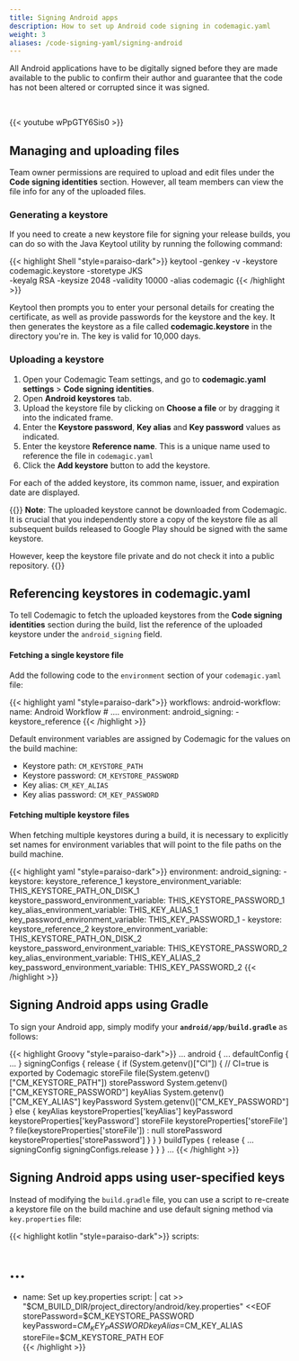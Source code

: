 ```yaml
---
title: Signing Android apps
description: How to set up Android code signing in codemagic.yaml
weight: 3
aliases: /code-signing-yaml/signing-android
---
```


All Android applications have to be digitally signed before they are made available to the public to confirm their author and guarantee that the code has not been altered or corrupted since it was signed. 


<br>

{{< youtube wPpGTY6Sis0 >}}
## Managing and uploading files

Team owner permissions are required to upload and edit files under the **Code signing identities** section. However, all team members can view the file info for any of the uploaded files.

### Generating a keystore

If you need to create a new keystore file for signing your release builds, you can do so with the Java Keytool utility by running the following command:

{{< highlight Shell "style=paraiso-dark">}}
keytool -genkey -v -keystore codemagic.keystore -storetype JKS \
        -keyalg RSA -keysize 2048 -validity 10000 -alias codemagic
{{< /highlight >}}

Keytool then prompts you to enter your personal details for creating the certificate, as well as provide passwords for the keystore and the key. It then generates the keystore as a file called **codemagic.keystore** in the directory you're in. The key is valid for 10,000 days.

### Uploading a keystore

1. Open your Codemagic Team settings, and go to  **codemagic.yaml settings** > **Code signing identities**.
2. Open **Android keystores** tab.
3. Upload the keystore file by clicking on **Choose a file** or by dragging it into the indicated frame.
4. Enter the **Keystore password**, **Key alias** and **Key password** values as indicated.
5. Enter the keystore **Reference name**. This is a unique name used to reference the file in `codemagic.yaml`
6. Click the **Add keystore** button to add the keystore.

For each of the added keystore, its common name, issuer, and expiration date are displayed.

{{<notebox>}}
**Note**: The uploaded keystore cannot be downloaded from Codemagic. It is crucial that you independently store a copy of the keystore file as all subsequent builds released to Google Play should be signed with the same keystore.

However, keep the keystore file private and do not check it into a public repository.
{{</notebox>}}


## Referencing keystores in codemagic.yaml

To tell Codemagic to fetch the uploaded keystores from the **Code signing identities** section during the build, list the reference of the uploaded keystore under the `android_signing` field.

#### Fetching a single keystore file

Add the following code to the `environment` section of your `codemagic.yaml` file:

{{< highlight yaml "style=paraiso-dark">}}
workflows:
  android-workflow:
    name: Android Workflow
    # ....
    environment:
      android_signing:
        - keystore_reference
{{< /highlight >}}

Default environment variables are assigned by Codemagic for the values on the build machine:

- Keystore path: `CM_KEYSTORE_PATH`
- Keystore password: `CM_KEYSTORE_PASSWORD`
- Key alias: `CM_KEY_ALIAS`
- Key alias password: `CM_KEY_PASSWORD`

#### Fetching multiple keystore files

When fetching multiple keystores during a build, it is necessary to explicitly set names for environment variables that will point to the file paths on the build machine.

{{< highlight yaml "style=paraiso-dark">}}
environment:
  android_signing:
    - keystore: keystore_reference_1
      keystore_environment_variable: THIS_KEYSTORE_PATH_ON_DISK_1
      keystore_password_environment_variable: THIS_KEYSTORE_PASSWORD_1
      key_alias_environment_variable: THIS_KEY_ALIAS_1
      key_password_environment_variable: THIS_KEY_PASSWORD_1
    - keystore: keystore_reference_2
      keystore_environment_variable: THIS_KEYSTORE_PATH_ON_DISK_2
      keystore_password_environment_variable: THIS_KEYSTORE_PASSWORD_2
      key_alias_environment_variable: THIS_KEY_ALIAS_2
      key_password_environment_variable: THIS_KEY_PASSWORD_2
{{< /highlight >}}


## Signing Android apps using Gradle

To sign your Android app, simply modify your **`android/app/build.gradle`** as follows:

{{< highlight Groovy "style=paraiso-dark">}}
...
  android {
      ...
      defaultConfig { ... }
      signingConfigs {
          release {
              if (System.getenv()["CI"]) { // CI=true is exported by Codemagic
                  storeFile file(System.getenv()["CM_KEYSTORE_PATH"])
                  storePassword System.getenv()["CM_KEYSTORE_PASSWORD"]
                  keyAlias System.getenv()["CM_KEY_ALIAS"]
                  keyPassword System.getenv()["CM_KEY_PASSWORD"]
              } else {
                  keyAlias keystoreProperties['keyAlias']
                  keyPassword keystoreProperties['keyPassword']
                  storeFile keystoreProperties['storeFile'] ? file(keystoreProperties['storeFile']) : null
                  storePassword keystoreProperties['storePassword']
              }
          }
      }
      buildTypes {
          release {
              ...
              signingConfig signingConfigs.release
          }
      }
  }
  ...
{{< /highlight >}}


## Signing Android apps using user-specified keys

Instead of modifying the `build.gradle` file, you can use a script to re-create a keystore file on the build machine and use default signing method via `key.properties` file:

{{< highlight kotlin "style=paraiso-dark">}}
scripts:
  
  # ...

  - name: Set up key.properties
    script: | 
      cat >> "$CM_BUILD_DIR/project_directory/android/key.properties" <<EOF
      storePassword=$CM_KEYSTORE_PASSWORD
      keyPassword=$CM_KEY_PASSWORD
      keyAlias=$CM_KEY_ALIAS
      storeFile=$CM_KEYSTORE_PATH
      EOF    
{{< /highlight >}}
